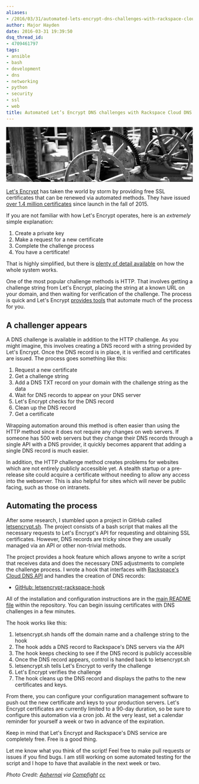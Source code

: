 ```yaml
---
aliases:
- /2016/03/31/automated-lets-encrypt-dns-challenges-with-rackspace-cloud-dns/
author: Major Hayden
date: 2016-03-31 19:39:50
dsq_thread_id:
- 4709461797
tags:
- ansible
- bash
- development
- dns
- networking
- python
- security
- ssl
- web
title: Automated Let’s Encrypt DNS challenges with Rackspace Cloud DNS
---
```


![gears_photo]

[Let's Encrypt][1] has taken the world by storm by providing free SSL certificates that can be renewed via automated methods. They have issued [over 1.4 million certificates][2] since launch in the fall of 2015.

If you are not familiar with how Let's Encrypt operates, here is an _extremely_ simple explanation:

  1. Create a private key
  2. Make a request for a new certificate
  3. Complete the challenge process
  4. You have a certificate!

That is highly simplified, but there is [plenty of detail available][3] on how the whole system works.

One of the most popular challenge methods is HTTP. That involves getting a challenge string from Let's Encrypt, placing the string at a known URL on your domain, and then waiting for verification of the challenge. The process is quick and Let's Encrypt [provides tools][4] that automate much of the process for you.

## A challenger appears

A DNS challenge is available in addition to the HTTP challenge. As you might imagine, this involves creating a DNS record with a string provided by Let's Encrypt. Once the DNS record is in place, it is verified and certificates are issued. The process goes something like this:

  1. Request a new certificate
  2. Get a challenge string
  3. Add a DNS TXT record on your domain with the challenge string as the data
  4. Wait for DNS records to appear on your DNS server
  5. Let's Encrypt checks for the DNS record
  6. Clean up the DNS record
  7. Get a certificate

Wrapping automation around this method is often easier than using the HTTP method since it does not require any changes on web servers. If someone has 500 web servers but they change their DNS records through a single API with a DNS provider, it quickly becomes apparent that adding a single DNS record is much easier.

In addition, the HTTP challenge method creates problems for websites which are not entirely publicly accessible yet. A stealth startup or a pre-release site could acquire a certificate without needing to allow any access into the webserver. This is also helpful for sites which will never be public facing, such as those on intranets.

## Automating the process

After some research, I stumbled upon a project in GitHub called [letsencrypt.sh][5]. The project consists of a bash script that makes all the necessary requests to Let's Encrypt's API for requesting and obtaining SSL certificates. However, DNS records are tricky since they are usually managed via an API or other non-trivial methods.

The project provides a hook feature which allows anyone to write a script that receives data and does the necessary DNS adjustments to complete the challenge process. I wrote a hook that interfaces with [Rackspace's Cloud DNS API][6] and handles the creation of DNS records:

  * [GitHub: letsencrypt-rackspace-hook][7]

All of the installation and configuration instructions are in the [main README file][8] within the repository. You can begin issuing certificates with DNS challenges in a few minutes.

The hook works like this:

  1. letsencrypt.sh hands off the domain name and a challenge string to the hook
  2. The hook adds a DNS record to Rackspace's DNS servers via the API
  3. The hook keeps checking to see if the DNS record is publicly accessible
  4. Once the DNS record appears, control is handed back to letsencrypt.sh
  5. letsencrypt.sh tells Let's Encrypt to verify the challenge
  6. Let's Encrypt verifies the challenge
  7. The hook cleans up the DNS record and displays the paths to the new certificates and keys.

From there, you can configure your configuration management software to push out the new certificate and keys to your production servers. Let's Encrypt certificates are currently limited to a 90-day duration, so be sure to configure this automation via a cron job. At the very least, set a calendar reminder for yourself a week or two in advance of the expiration.

Keep in mind that Let's Encrypt and Rackspace's DNS service are completely free. Free is a good thing.

Let me know what you think of the script! Feel free to make pull requests or issues if you find bugs. I am still working on some automated testing for the script and I hope to have that available in the next week or two.

_Photo Credit: [Aphernai][9] via [Compfight][10] [cc][11]_

 [1]: https://letsencrypt.org/
 [2]: https://letsencrypt.org/stats/
 [3]: https://letsencrypt.org/how-it-works/
 [4]: https://letsencrypt.org/getting-started/
 [5]: https://github.com/lukas2511/letsencrypt.sh
 [6]: https://www.rackspace.com/en-us/cloud/dns
 [7]: https://github.com/major/letsencrypt-rackspace-hook
 [8]: https://github.com/major/letsencrypt-rackspace-hook/blob/master/README.rst
 [9]: https://www.flickr.com/photos/137399762@N06/25476786513/
 [10]: http://compfight.com
 [11]: https://creativecommons.org/licenses/by-nc-sa/2.0/
 [gears_photo]: /wp-content/uploads/2016/03/25476786513_393afd0d2f_b-e1459452983901.jpg
